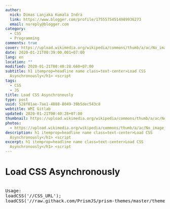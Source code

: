 ```yaml
---
author:
  nick: Dimas Lanjaka Kumala Indra
  link: https://www.blogger.com/profile/17555754514989936273
  email: noreply@blogger.com
category:
  - CSS
  - Programming
comments: true
cover: https://upload.wikimedia.org/wikipedia/commons/thumb/a/ac/No_image_available.svg/2048px-No_image_available.svg.png
date: 2020-01-21T00:39:00.001+07:00
lang: en
location: ""
modified: 2020-01-21T00:40:28.660+07:00
subtitle: h1 itemprop=headline name class=text-center>Load CSS
  Asynchronously</h1> <script
tags:
  - CSS
  - JS
title: Load CSS Asynchronously
type: post
uuid: 528f01ae-7ae1-4888-8049-39b5dec543c8
webtitle: WMI Gitlab
updated: 2020-01-21T00:40:28+07:00
thumbnail: https://upload.wikimedia.org/wikipedia/commons/thumb/a/ac/No_image_available.svg/2048px-No_image_available.svg.png
photos:
  - https://upload.wikimedia.org/wikipedia/commons/thumb/a/ac/No_image_available.svg/2048px-No_image_available.svg.png
description: h1 itemprop=headline name class=text-center>Load CSS
  Asynchronously</h1> <script
excerpt: h1 itemprop=headline name class=text-center>Load CSS
  Asynchronously</h1> <script
---
```


<h1 itemprop="headline name" class="text-center">Load CSS Asynchronously</h1>  <script src="https://emgithub.com/embed.js?target=https%3A%2F%2Fgithub.com%2Fdimaslanjaka%2FWeb-Manajemen%2Fblob%2Fmaster%2Fjs%2Floadcss.js&style=github&showBorder=on&showLineNumbers=on&showFileMeta=on&showCopy=on"></script></script><pre class="alert alert-info" lang="js"><br>Usage: <br>loadCSS('//CSS_URL');<br>loadCSS('//raw.githack.com/PrismJS/prism-themes/master/themes/prism-vs.css');<br></pre>